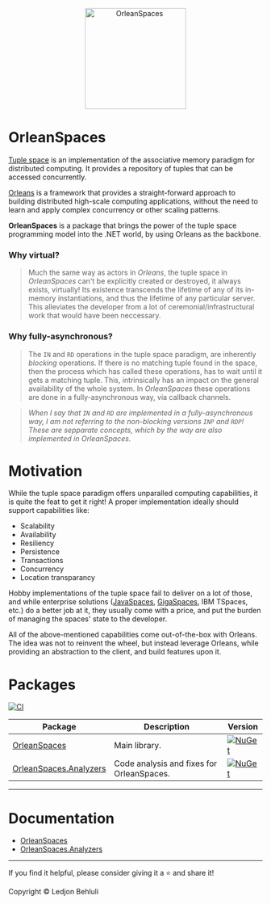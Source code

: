 <p align="center">
  <img src="https://github.com/ledjon-behluli/OrleanSpaces/blob/master/OrleansLogo.png" alt="OrleanSpaces" width="200px"> 
  <h1>OrleanSpaces</h1>
</p>

[Tuple space](https://en.wikipedia.org/wiki/Tuple_space) is an implementation of the associative memory paradigm for distributed computing. It provides a repository of tuples that can be accessed concurrently.

[Orleans](https://dotnet.github.io/orleans/docs/index.html) is a framework that provides a straight-forward approach to building distributed high-scale computing applications, without the need to learn and apply complex concurrency or other scaling patterns. 

**OrleanSpaces** is a package that brings the power of the tuple space programming model into the .NET world, by using Orleans as the backbone.

### Why virtual?
> Much the same way as actors in *Orleans*, the tuple space in *OrleanSpaces* can't be explicitly created or destroyed, it always exists, virtually! Its existence
transcends the lifetime of any of its in-memory instantiations, and thus the lifetime of any particular server. This alleviates the developer from a lot of ceremonial/infrastructural work that would have been neccessary.

### Why fully-asynchronous?
> The `IN` and `RD` operations in the tuple space paradigm, are inherently *blocking* operations. If there is no matching tuple found in the space, then the process which has called these operations, has to wait until it gets a matching tuple. This, intrinsically has an impact on the general availability of the whole system. In *OrleanSpaces* these operations are done in a fully-asynchronous way, via callback channels.

> *When I say that `IN` and `RD` are implemented in a fully-asynchronous way, I am not referring to the *non-blocking* versions `INP` and `RDP`! These are sepparate concepts, which by the way are also implemented in *OrleanSpaces*.*

# Motivation

While the tuple space paradigm offers unparalled computing capabilities, it is quite the feat to get it right! A proper implementation ideally should support capabilities like:

* Scalability
* Availability
* Resiliency
* Persistence
* Transactions
* Concurrency
* Location transparancy

Hobby implementations of the tuple space fail to deliver on a lot of those, and while enterprise solutions ([JavaSpaces](https://www.oracle.com/technical-resources/articles/javase/javaspaces.html), [GigaSpaces](https://www.gigaspaces.com/), IBM TSpaces, etc.) do a better job at it, they usually come with a price, and put the burden of managing the spaces' state to the developer.

All of the above-mentioned capabilities come out-of-the-box with Orleans. The idea was not to reinvent the wheel, but instead leverage Orleans, while providing an abstraction to the client, and build features upon it.

# Packages

[![CI](https://github.com/ledjon-behluli/OrleanSpaces/actions/workflows/ci.yml/badge.svg)](https://github.com/ledjon-behluli/OrleanSpaces/actions/workflows/ci.yml)

|Package|Description|Version|
|-|-|-|
| [OrleanSpaces](https://www.nuget.org/packages/OrleanSpaces) | Main library. | [![NuGet](https://img.shields.io/nuget/v/OrleanSpaces?color=blue)](https://www.nuget.org/packages/OrleanSpaces) |
| [OrleanSpaces.Analyzers](https://www.nuget.org/packages/OrleanSpaces.Analyzers) | Code analysis and fixes for OrleanSpaces. | [![NuGet](https://img.shields.io/nuget/v/OrleanSpaces?color=blue)](https://www.nuget.org/packages/OrleanSpaces) |

---

# Documentation

* [OrleanSpaces](https://github.com/ledjon-behluli/OrleanSpaces/blob/master/docs/OrleanSpaces/README.md)
* [OrleanSpaces.Analyzers](https://github.com/ledjon-behluli/OrleanSpaces/blob/master/docs/OrleanSpaces.Analyzers/README.md)

---

If you find it helpful, please consider giving it a ⭐ and share it!

Copyright © Ledjon Behluli
